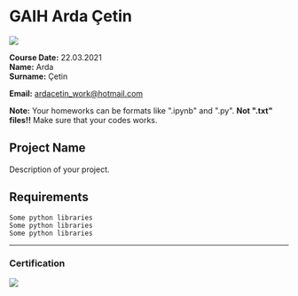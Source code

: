 # GAIH Arda Çetin
![](img/newlogo.png)

**Course Date:** 22.03.2021  
**Name:** Arda  
**Surname:** Çetin

**Email:** ardacetin_work@hotmail.com

**Note:** Your homeworks can be formats like ".ipynb" and ".py". **Not ".txt" files!!** Make sure that your codes works.  

## Project Name
Description of your project.

## Requirements
```
Some python libraries
Some python libraries
Some python libraries
```
---

### Certification
![](img/TopLearnerCertificate.png)

